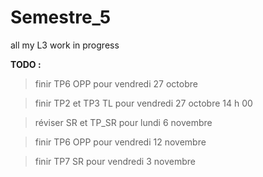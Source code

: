 # Semestre_5
all my L3 work in progress


**TODO :**
> finir TP6 OPP pour vendredi 27 octobre

> finir TP2 et TP3 TL pour vendredi 27 octobre 14 h 00

> réviser SR et TP_SR pour lundi 6 novembre

> finir TP6 OPP pour vendredi 12 novembre

> finir TP7 SR pour vendredi 3 novembre

